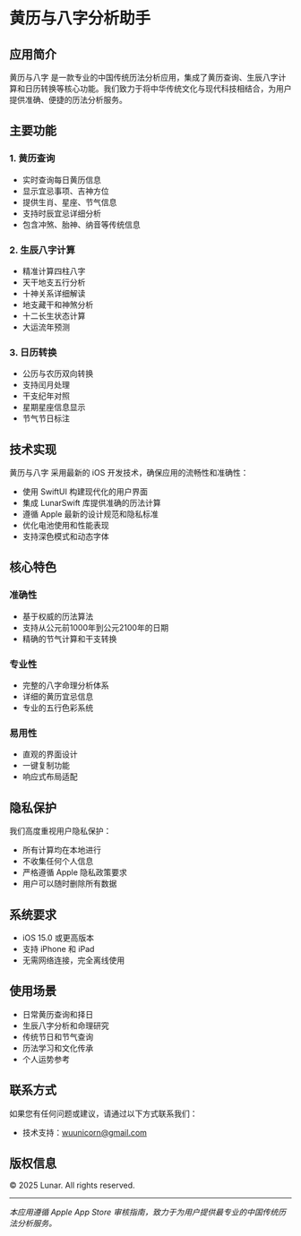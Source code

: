 # 黄历与八字分析助手

## 应用简介

 黄历与八字 是一款专业的中国传统历法分析应用，集成了黄历查询、生辰八字计算和日历转换等核心功能。我们致力于将中华传统文化与现代科技相结合，为用户提供准确、便捷的历法分析服务。

## 主要功能

### 1. 黄历查询
- 实时查询每日黄历信息
- 显示宜忌事项、吉神方位
- 提供生肖、星座、节气信息
- 支持时辰宜忌详细分析
- 包含冲煞、胎神、纳音等传统信息

### 2. 生辰八字计算
- 精准计算四柱八字
- 天干地支五行分析
- 十神关系详细解读
- 地支藏干和神煞分析
- 十二长生状态计算
- 大运流年预测

### 3. 日历转换
- 公历与农历双向转换
- 支持闰月处理
- 干支纪年对照
- 星期星座信息显示
- 节气节日标注

## 技术实现

黄历与八字 采用最新的 iOS 开发技术，确保应用的流畅性和准确性：

- 使用 SwiftUI 构建现代化的用户界面
- 集成 LunarSwift 库提供准确的历法计算
- 遵循 Apple 最新的设计规范和隐私标准
- 优化电池使用和性能表现
- 支持深色模式和动态字体

## 核心特色

### 准确性
- 基于权威的历法算法
- 支持从公元前1000年到公元2100年的日期
- 精确的节气计算和干支转换

### 专业性
- 完整的八字命理分析体系
- 详细的黄历宜忌信息
- 专业的五行色彩系统

### 易用性
- 直观的界面设计
- 一键复制功能
- 响应式布局适配

## 隐私保护

我们高度重视用户隐私保护：

- 所有计算均在本地进行
- 不收集任何个人信息
- 严格遵循 Apple 隐私政策要求
- 用户可以随时删除所有数据

## 系统要求

- iOS 15.0 或更高版本
- 支持 iPhone 和 iPad
- 无需网络连接，完全离线使用

## 使用场景

- 日常黄历查询和择日
- 生辰八字分析和命理研究
- 传统节日和节气查询
- 历法学习和文化传承
- 个人运势参考

## 联系方式

如果您有任何问题或建议，请通过以下方式联系我们：

- 技术支持：wuunicorn@gmail.com

## 版权信息

© 2025 Lunar. All rights reserved.

---

*本应用遵循 Apple App Store 审核指南，致力于为用户提供最专业的中国传统历法分析服务。*

